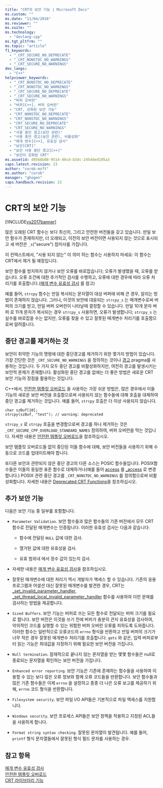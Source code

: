 ```yaml
---
title: "CRT의 보안 기능 | Microsoft Docs"
ms.custom: ""
ms.date: "11/04/2016"
ms.reviewer: ""
ms.suite: ""
ms.technology: 
  - "devlang-cpp"
ms.tgt_pltfrm: ""
ms.topic: "article"
f1_keywords: 
  - "_CRT_SECURE_NO_DEPRECATE"
  - "_CRT_NONSTDC_NO_WARNINGS"
  - "_CRT_SECURE_NO_WARNINGS"
dev_langs: 
  - "C++"
helpviewer_keywords: 
  - "_CRT_NONSTDC_NO_DEPRECATE"
  - "_CRT_NONSTDC_NO_WARNINGS"
  - "_CRT_SECURE_NO_DEPRECATE"
  - "_CRT_SECURE_NO_WARNINGS"
  - "버퍼 오버런"
  - "버퍼[C++], 버퍼 오버런"
  - "CRT, 강화된 보안 기능"
  - "CRT_NONSTDC_NO_DEPRECATE"
  - "CRT_NONSTDC_NO_WARNINGS"
  - "CRT_SECURE_NO_DEPRECATE"
  - "CRT_SECURE_NO_WARNINGS"
  - "사용 중단 경고(보안 관련)"
  - "사용 중단 경고(보안 관련), 비활성화"
  - "매개 변수[C++], 유효성 검사"
  - "보안[CRT]"
  - "보안 사용 중단 경고[C++]"
  - "보안이 강화된 CRT"
ms.assetid: d9568b08-9514-49cd-b3dc-2454ded195a3
caps.latest.revision: 23
author: "corob-msft"
ms.author: "corob"
manager: "ghogen"
caps.handback.revision: 23
---
```

# CRT의 보안 기능
[!INCLUDE[vs2017banner](../assembler/inline/includes/vs2017banner.md)]

많은 오래된 CRT 함수는 보다 최신의, 그리고 안전한 버전들을 갖고 있습니다.  만일 보안 함수가 존재하지만, 더 오래되고, 이전의 보안 버전이면 사용되지 않는 것으로 표시되고 새 버전은 `_s`\("secure"\) 접미사를 가집니다.  
  
 이 컨텍스트에서, "사용 되지 않는" 이 의미 하는 함수는 사용하지 마세요: 이 함수는 CRT에서 제거 될 예정입니다.  
  
 보안 함수를 방지하지 않거나 보안 오류를 바로잡습니다; 오류가 발생했을 때, 오류를 받습니다.  오류 조건에 대한 추가적인 검사를 수행하고, 오류에 대한 경우에 따라 오류 처리기를 호출합니다.\([매개 변수 유효성 검사](../c-runtime-library/parameter-validation.md) 를 참고\)  
  
 예를 들어, `strcpy` 함수는 만일 복사되는 문자열이 대상 버퍼에 비해 큰 경우, 알리는 방법이 존재하지 않습니다.  그러나, 이것의 보안에 대응되는 `strcpy_s` 는 매개변수로써 버퍼의 크기를 받고, 만일 버퍼 오버런이 나타날때 결정할 수 있습니다.  만일 10개 문자 버퍼 로 11개 문자가 복사되는 경우 `strcpy_s` 사용하면, 오류가 발생합니다; `strcpy_s` 는 실수를 바로잡을 수는 없지만, 오류를 찾을 수 있고 잘못된 매개변수 처리기를 호출함으로써 알려줍니다.  
  
## 중단 경고를 제거하는 것  
 보안이 취약한 기능의 명령에 대한 중단경고를 제거하기 위한 몇가지 방법이 있습니다.  가장 간단한 것은 `_CRT_SECURE_NO_WARNINGS` 을 정의하는 것이나 [경고](../preprocessor/warning.md) pragma를 사용하는 것입니다.  두 가지 모두 중단 경고를 비활성화하지만, 여전히 경고를 발생시키는 보안적 문제가 존재합니다.  활성화된 중단 경고를 없애는 더 좋은 방법은 새로운 CRT 보안 기능의 장점을 활용하는 것입니다.  
  
 C\+\+에서, [안전한 템플릿 오버로드](../c-runtime-library/secure-template-overloads.md) 을 사용하는 가장 쉬운 방법은, 많은 경우에서 이들 기능의 새로운 보안 버전을 호출함으로써 사용되지 않는 함수들에 대해 호출을 대체하여 중단 경고를 제거하는 것입니다.  예를 들어, `strcpy` 호출은 더 이상 사용되지 않습니다.  
  
```  
char szBuf[10];   
strcpy(szBuf, "test"); // warning: deprecated   
```  
  
 `strcpy_s` 로 `strcpy` 호출을 변경함으로써 경고를 하나 제거하는 것은 `_CRT_SECURE_CPP_OVERLOAD_STANDARD_NAMES` 정의하여, 버퍼 오버런을 막는 것입니다.  자세한 내용은 [안전한 템플릿 오버로드](../c-runtime-library/secure-template-overloads.md)을 참조하십시오.  
  
 보안 템플릿 오버로드들 없이 중단된 이들 함수에 대해, 보안 버전들을 사용하기 위해 수동으로 코드를 업데이트해야 합니다.  
  
 또다른 보안과 관련되지 않은 중단 경고의 다른 소스는 POSIC 함수들입니다.  POSIX함수들은 이들의 동일한 표준 함수로 대체하거나\(예를 들어 [access](../c-runtime-library/reference/access-crt.md) 를 [\_access](../c-runtime-library/reference/access-waccess.md) 로 변경합니다.\) POSIX 관련 중단 경고를 `_CRT_NONSTDC_NO_WARNINGS` 를 정의함으로써 비활성화합니다.  자세한 내용은 [Deprecated CRT Functions](http://msdn.microsoft.com/ko-kr/7e259932-c6c8-4c1a-9637-639e591681a5)을 참조하십시오.  
  
## 추가 보안 기능  
 다음은 보안 기능 중 일부를 포함합니다.  
  
-   `Parameter Validation`.  보안 함수들과 많은 함수들의 기존 버전에서 모두 CRT 함수로 전달된 매개변수는 인증됩니다.  이러한 유효성 검사는 다음과 같습니다:  
  
    -   함수에 전달된 `NULL` 값에 대한 검사.  
  
    -   열거된 값에 대한 유효성을 검사.  
  
    -   유효 범위내 에서 정수 값이 있는지 검사.  
  
-   자세한 내용은 [매개 변수 유효성 검사](../c-runtime-library/parameter-validation.md)을 참조하십시오.  
  
-   잘못된 매개변수에 대한 처리기 역시 개발자가 액세스 할 수 있습니다.  기존의 응용프로그램과 어셜션 대신 잘못된 매개변수를 발견한 경우, CRT는 [\_set\_invalid\_parameter\_handler, \_set\_thread\_local\_invalid\_parameter\_handler](../c-runtime-library/reference/set-invalid-parameter-handler-set-thread-local-invalid-parameter-handler.md) 함수를 사용하여 이런 문제를 검사하는 방법을 제공합니다.  
  
-   `Sized Buffers`.  보안 기능는 버퍼로 쓰는 모든 함수로 전달되는 버퍼 크기를 필요로 합니다.  보안 버전은 이것을 쓰기 전에 버퍼가 충분히 큰지 유효성을 검사하여, 악의적인 코드를 실행할 수 있는 위험한 버퍼 오버런 오류를 피하도록 도와줍니다.  이러한 함수는 일반적으로 오류코드의 `errno` 형식을 반환하고 만일 버퍼의 크기가 너무 작은 경우 잘못된 매개변수 처리기를 호출합니다.  `gets` 와 같은, 입력 버퍼로부터 읽는 기능은 최대값을 지정하기 위해 필요한 보안 버전을 가집니다.  
  
-   `Null termination`.  잠재적으로 끝나지 않는 문자열을 받는 몇몇 함수들은 null로 종료되는 문자열을 확인하는 보안 버전을 가집니다.  
  
-   `Enhanced error reporting`.  보안 기능은 기존에 존재하는 함수들을 사용하여 이용할 수 있는 보다 많은 오류 정보와 함께 오류 코드들을 반환합니다.  보안 함수들과 많은 기존 함수들은 이제 `errno` 을 설정하고 종종 더 나은 오류 보고를 제공하기 위해, `errno` 코드 형식을 반환합니다.  
  
-   `Filesystem security`.  보안 파일 I\/O API들은 기본적으로 파일 액세스를 지원합니다.  
  
-   `Windows security`.  보안 프로세스 API들은 보안 정책을 적용하고 지정된 ACL들을 사용하게 합니다.  
  
-   `Format string syntax checking`.  잘못된 문자열이 발견됩니다. 예를 들어,  `printf` 형식 문자열들에서 잘못된 형식 필드 문자를 사용하는 경우.  
  
## 참고 항목  
 [매개 변수 유효성 검사](../c-runtime-library/parameter-validation.md)   
 [안전한 템플릿 오버로드](../c-runtime-library/secure-template-overloads.md)   
 [CRT 라이브러리 기능](../c-runtime-library/crt-library-features.md)